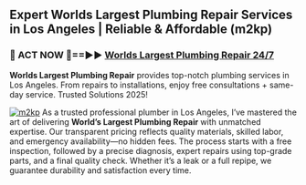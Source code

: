 ## Expert Worlds Largest Plumbing Repair Services in Los Angeles | Reliable & Affordable (m2kp)  

<h3>🚿 ACT NOW 🌟==►► <a href="https://tinyurl.com/2ne6vx2x" rel="nofollow">Worlds Largest Plumbing Repair 24/7</a></h3>

**Worlds Largest Plumbing Repair** provides top-notch plumbing services in Los Angeles. From repairs to installations, enjoy free consultations + same-day service. Trusted Solutions 2025!

[![m2kp](https://i.imgur.com/4PFF4AK.jpeg)](https://tinyurl.com/2ne6vx2x)
As a trusted professional plumber in Los Angeles, I’ve mastered the art of delivering **World’s Largest Plumbing Repair** with unmatched expertise. Our transparent pricing reflects quality materials, skilled labor, and emergency availability—no hidden fees. The process starts with a free inspection, followed by a precise diagnosis, expert repairs using top-grade parts, and a final quality check. Whether it’s a leak or a full repipe, we guarantee durability and satisfaction every time.
